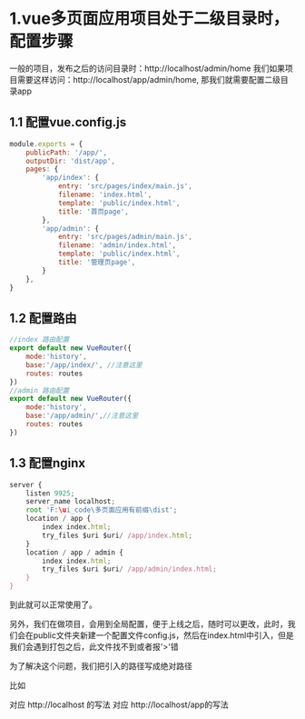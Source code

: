 # 1.vue多页面应用项目处于二级目录时，配置步骤
一般的项目，发布之后的访问目录时：http://localhost/admin/home
我们如果项目需要这样访问：http://localhost/app/admin/home, 那我们就需要配置二级目录app
## 1.1 配置vue.config.js
```js
module.exports = {
    publicPath: '/app/',
    outputDir: 'dist/app',
    pages: {
        'app/index': {
            entry: 'src/pages/index/main.js',
            filename: 'index.html',
            template: 'public/index.html',
            title: '首页page',
        },
        'app/admin': {
            entry: 'src/pages/admin/main.js',
            filename: 'admin/index.html',
            template: 'public/index.html',
            title: '管理页page',
        }
    },
}
```

## 1.2 配置路由
```js
//index 路由配置
export default new VueRouter({
    mode:'history',
    base:'/app/index/', //注意这里
    routes: routes
})
//admin 路由配置
export default new VueRouter({
    mode:'history',
    base:'/app/admin/',//注意这里
    routes: routes
})
```

## 1.3 配置nginx
```js
server {
    listen 9925;
    server_name localhost;
    root 'F:\ui_code\多页面应用有前缀\dist';
    location / app {
        index index.html;
        try_files $uri $uri/ /app/index.html;
    }
    location / app / admin {
        index index.html;
        try_files $uri $uri/ /app/admin/index.html;
    }
}
```

到此就可以正常使用了。

另外，我们在做项目，会用到全局配置，便于上线之后，随时可以更改，此时，我们会在public文件夹新建一个配置文件config.js，然后在index.html中引入，但是我们会遇到打包之后，此文件找不到或者报'>'错 

为了解决这个问题，我们把引入的路径写成绝对路径

比如 
<script src="/config"></script> 对应 http://localhost 的写法
<script src="/app/config"></script> 对应 http://localhost/app的写法

